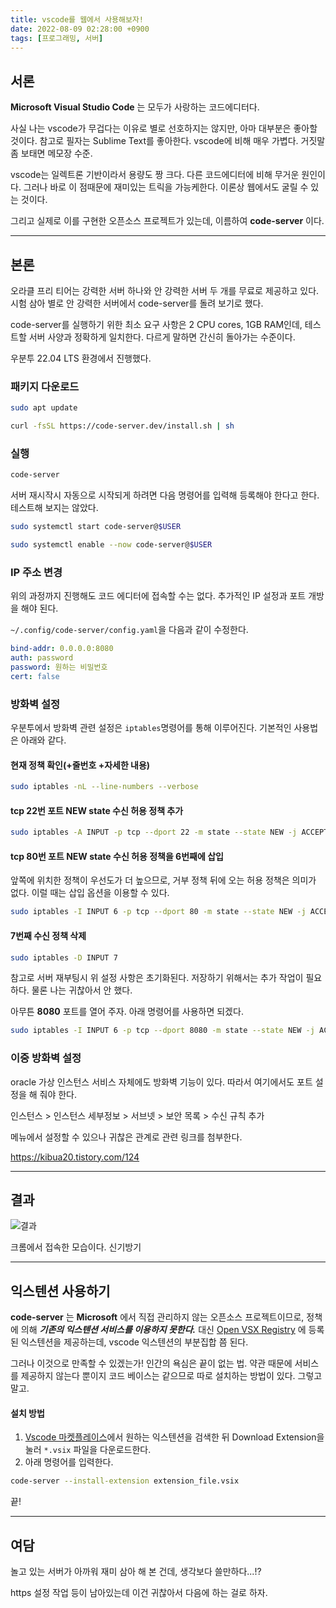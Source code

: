 ```yaml
---
title: vscode를 웹에서 사용해보자!
date: 2022-08-09 02:28:00 +0900
tags: [프로그래밍, 서버]
---
```


## 서론

__Microsoft Visual Studio Code__ 는 모두가 사랑하는 코드에디터다.

사실 나는 vscode가 무겁다는 이유로 별로 선호하지는 않지만, 아마 대부분은 좋아할 것이다. 참고로 필자는 Sublime Text를 좋아한다. vscode에 비해 매우 가볍다. 거짓말 좀 보태면 메모장 수준.

vscode는 일렉트론 기반이라서 용량도 짱 크다. 다른 코드에디터에 비해 무거운 원인이다. 그러나 바로 이 점때문에 재미있는 트릭을 가능케한다. 이론상 웹에서도 굴릴 수 있는 것이다.

그리고 실제로 이를 구현한 오픈소스 프로젝트가 있는데, 이름하여 __code-server__ 이다.

---

## 본론

오라클 프리 티어는 강력한 서버 하나와 안 강력한 서버 두 개를 무료로 제공하고 있다. 시험 삼아 별로 안 강력한 서버에서 code-server를 돌려 보기로 했다.

code-server를 실행하기 위한 최소 요구 사항은 2 CPU cores, 1GB RAM인데, 테스트할 서버 사양과 정확하게 일치한다. 다르게 말하면 간신히 돌아가는 수준이다.

우분투 22.04 LTS 환경에서 진행했다.

### 패키지 다운로드

```bash
sudo apt update
```

```bash
curl -fsSL https://code-server.dev/install.sh | sh
```

### 실행

```bash
code-server
```

서버 재시작시 자동으로 시작되게 하려면 다음 명령어를 입력해 등록해야 한다고 한다. 테스트해 보지는 않았다.

```bash
sudo systemctl start code-server@$USER
```

```bash
sudo systemctl enable --now code-server@$USER
```

### IP 주소 변경

위의 과정까지 진행해도 코드 에디터에 접속할 수는 없다. 추가적인 IP 설정과 포트 개방을 해야 된다.

`~/.config/code-server/config.yaml`을 다음과 같이 수정한다.

```yaml
bind-addr: 0.0.0.0:8080
auth: password
password: 원하는 비밀번호
cert: false
```

### 방화벽 설정

우분투에서 방화벽 관련 설정은 `iptables`명령어를 통해 이루어진다. 기본적인 사용법은 아래와 같다.

#### 현재 정책 확인(+줄번호 +자세한 내용)

```bash
sudo iptables -nL --line-numbers --verbose
```

#### tcp 22번 포트 NEW state 수신 허용 정책 추가

```bash
sudo iptables -A INPUT -p tcp --dport 22 -m state --state NEW -j ACCEPT
```

#### tcp 80번 포트 NEW state 수신 허용 정책을 6번째에 삽입

앞쪽에 위치한 정책이 우선도가 더 높으므로, 거부 정책 뒤에 오는 허용 정책은 의미가 없다. 이럴 때는 삽입 옵션을 이용할 수 있다.

```bash
sudo iptables -I INPUT 6 -p tcp --dport 80 -m state --state NEW -j ACCEPT
```

#### 7번째 수신 정책 삭제

```bash
sudo iptables -D INPUT 7
```

참고로 서버 재부팅시 위 설정 사항은 초기화된다. 저장하기 위해서는 추가 작업이 필요하다. 물론 나는 귀찮아서 안 했다.

아무튼 __8080__ 포트를 열어 주자. 아래 명령어를 사용하면 되겠다.

```bash
sudo iptables -I INPUT 6 -p tcp --dport 8080 -m state --state NEW -j ACCEPT
```

### 이중 방화벽 설정

oracle 가상 인스턴스 서비스 자체에도 방화벽 기능이 있다. 따라서 여기에서도 포트 설정을 해 줘야 한다.

인스턴스 > 인스턴스 세부정보 > 서브넷 > 보안 목록 > 수신 규칙 추가

메뉴에서 설정할 수 있으나 귀찮은 관계로 관련 링크를 첨부한다.

https://kibua20.tistory.com/124

---

## 결과

![결과](https://user-images.githubusercontent.com/88845385/183623656-426a08ec-3847-459a-9485-c2368aa80ebf.png)

크롬에서 접속한 모습이다. 신기방기

---

## 익스텐션 사용하기

__code-server__ 는 __Microsoft__ 에서 직접 관리하지 않는 오픈소스 프로젝트이므로, 정책에 의해 ___기존의 익스텐션 서비스를 이용하지 못한다.___ 대신 [Open VSX Registry](https://open-vsx.org/) 에 등록된 익스텐션을 제공하는데, vscode 익스텐션의 부분집합 쯤 된다.

그러나 이것으로 만족할 수 있겠는가! 인간의 욕심은 끝이 없는 법. 약관 때문에 서비스를 제공하지 않는다 뿐이지 코드 베이스는 같으므로 따로 설치하는 방법이 있다. 그렇고 말고.

#### 설치 방법

1. [Vscode 마켓플레이스](https://marketplace.visualstudio.com/)에서 원하는 익스텐션을 검색한 뒤 Download Extension을 눌러 `*.vsix` 파일을 다운로드한다.
2. 아래 명령어를 입력한다.
```bash
code-server --install-extension extension_file.vsix
```

끝!

---

## 여담

놀고 있는 서버가 아까워 재미 삼아 해 본 건데, 생각보다 쓸만하다...!?

https 설정 작업 등이 남아있는데 이건 귀찮아서 다음에 하는 걸로 하자.